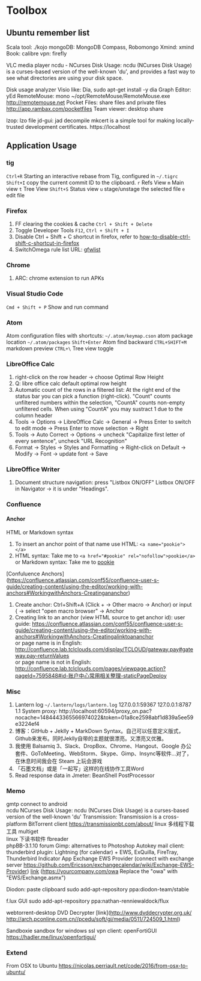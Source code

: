 # Toolbox

## Ubuntu remember list

Scala tool: ./kojo
mongoDB: MongoDB Compass, Robomongo
Xmind: xmind
Book: calibre
vpn: firefly

VLC media player
ncdu - NCurses Disk Usage: ncdu (NCurses Disk Usage) is a curses-based version of the well-known 'du', and provides a fast way to see what directories are using your disk space.

Disk usage analyzer
Visio like: Dia, sudo apt-get install -y dia
Graph Editor: yEd
RemoteMouse: mono ~/opt/RemoteMouse/RemoteMouse.exe http://remotemouse.net
Pocket Files: share files and private files http://app.rambax.com/pocketfiles
Team viewer: desktop share

lzop: lzo file
jd-gui: jad decompile
mkcert is a simple tool for making locally-trusted development certificates. https://localhost

## Application Usage

### tig

`Ctrl+R` Starting an interactive rebase from Tig, configured in `~/.tigrc`
`Shift+I` copy the current commit ID to the clipboard.
`r` Refs View
`m` Main view
`t` Tree View
`Shift+S` Status view
 `u` stage/unstage the selected file
 `e` edit file

### Firefox

1. FF clearing the cookies & cache `Ctrl + Shift + Delete`
2. Toggle Developer Tools `F12`, `Ctrl + Shift + I`
3. Disable Ctrl + Shift + C shortcut in firefox, refer to [how-to-disable-ctrl-shift-c-shortcut-in-firefox](https://stackoverflow.com/questions/36007119/how-to-disable-ctrl-shift-c-shortcut-in-firefox)
4. SwitchOmega rule list URL: [gfwlist](https://raw.githubusercontent.com/gfwlist/gfwlist/master/gfwlist.txt)

### Chrome

1. ARC: chrome extension to run APKs

### Visual Studio Code

`Cmd + Shift + P` Show and run command

### Atom

Atom configuration files with shortcuts: `~/.atom/keymap.cson`
atom package location `~/.atom/packages`
`Shift+Enter` Atom find backward
`CTRL+SHIFT+M` markdown preview
`CTRL+\` Tree view toggle

### LibreOffice Calc

1. right-click on the row header -> choose Optimal Row Height
2. Q: libre office calc default optimal row height
3. Automatic count of the rows in a filtered list: At the right end of the status bar you can pick a function (right-click). "Count" counts unfiltered numbers within the selection, "CountA" counts non-empty unfiltered cells. When using "CountA" you may sustract 1 due to the column header
4. Tools -> Options -> LibreOffice Calc -> General
    -> Press Enter to switch to edit mode
    -> Press Enter to move selection -> Right
5. Tools -> Auto Correct -> Options -> uncheck "Capitalize first letter of every sentence", uncheck "URL Recognition"
6. Format -> Styles -> Styles and Formatting -> Right-click on Default -> Modify -> Font -> update font -> Save

### LibreOffice Writer

  1. Document structure navigation: press "Listbox ON/OFF" Listbox ON/OFF in Navigator -> it is under "Headings".

### Confluence

#### Anchor

HTML or Markdown syntax

1. To insert an anchor point of that name use HTML: `<a name="pookie"></a>`
2. HTML syntax: Take me to `<a href="#pookie" rel="nofollow">pookie</a>`
 or Markdown syntax: Take me to [pookie](#pookie)

[Confuluence Anchors] (https://confluence.atlassian.com/conf55/confluence-user-s-guide/creating-content/using-the-editor/working-with-anchors#WorkingwithAnchors-Creatingananchor)

1. Create anchor: Ctrl+Shift+A (Click + -> Other macro -> Anchor)
  or input { -> select "open macro browser" -> Anchor  
2. Creating link to an anchor (view HTML source to get anchor id):
  user guide:   https://confluence.atlassian.com/conf55/confluence-user-s-guide/creating-content/using-the-editor/working-with-anchors#WorkingwithAnchors-Creatingalinktoananchor  
  or page name is in English: http://confluence.lab.tclclouds.com/display/TCLOUD/gateway.pay#gateway.pay-returnValues  
  or page name is not in English: http://confluence.lab.tclclouds.com/pages/viewpage.action?pageId=7595848#id-账户中心常用相关整理-staticPageDeploy  

### Misc

1. Lantern log `~/.lantern/logs/lantern.log` 127.0.0.1:59367 127.0.0.1:8787
1.1 System proxy: http://localhost:60594/proxy_on.pac?nocache=1484443365566974022&token=01a8ce2598abf1d839a5ee59e3224ef4
2. 博客：GitHub + Jeklly + MarkDown Syntax。自己可以任意定义版式，Github来发布。同时Jeklly自带的主题就很漂亮。又漂亮又优雅。
3. 我使用 Balsamiq 3、Slack、DropBox、Chrome、Hangout、Google 办公套件、GoToMeeting、WebStorm、Skype、Gimp、Insync等软件…对了，在休息时间我会在 Steam 上玩会游戏
4. 「石墨文档」或是「一起写」这样的在线协作工具Word
5. Read response data in Jmeter: BeanShell PostProcessor

### Memo

gmtp connect to android  
ncdu NCurses Disk Usage: ncdu (NCurses Disk Usage) is a curses-based version of the well-known 'du'
Transmission: Transmission is a cross-platform BitTorrent client https://transmissionbt.com/about/
linux 多线程下载工具 multiget  
linux 下读书软件 fbreader  
phpBB-3.1.10 forum
Gimp: alternatives to Photoshop
Autokey
mail client: thunderbird
  plugin: Lightning (for calendar) + EWS, ExQuilla, FireTray, Thunderbird Indicator App
  Exchange EWS Provider (connect with exchange server https://github.com/Ericsson/exchangecalendar/wiki/Exchange-EWS-Provider)
  [link](https://mailsz.tct.tcl.com/EWS/Exchange.asmx) (https://yourcompany.com/owa  Replace the "owa" with "EWS/Exchange.asmx")

Diodon: paste clipboard
sudo add-apt-repository ppa:diodon-team/stable

f.lux GUI
sudo add-apt-repository ppa:nathan-renniewaldock/flux

webtorrent-desktop
DVD Decrypter [link](http://www.dvddecrypter.org.uk/ http://arch.pconline.com.cn//pcedu/soft/gj/media/0511/724509_1.html)

Sandboxie sandbox for windows
ssl vpn client: openFortiGUI https://hadler.me/linux/openfortigui/  

### Extend

From OSX to Ubuntu https://nicolas.perriault.net/code/2016/from-osx-to-ubuntu/
